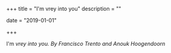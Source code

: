 +++
title = "I'm vrey into you"
description = ""

date = "2019-01-01"

+++


I'm <em> vrey <em> into you. 
By Francisco Trento and Anouk Hoogendoorn